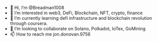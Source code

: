 - 👋 Hi, I’m @Breadman1008
- 👀 I’m interested in web3, DeFi, Blockchain, NFT, crypto, finance
- 🌱 I’m currently learning defi infrastructure and blockchain revolution through coursera. 
- 💞️ I’m looking to collaborate on Solano, Polkadot, IoTex, GoMining
- 📫 How to reach me jon.donovan.9756